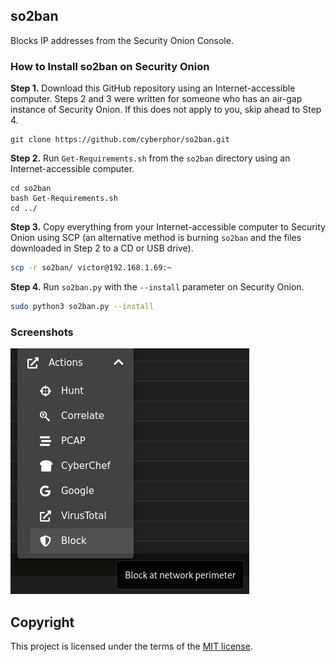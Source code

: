 ## so2ban
Blocks IP addresses from the Security Onion Console.  

### How to Install so2ban on Security Onion
**Step 1.** Download this GitHub repository using an Internet-accessible computer. Steps 2 and 3 were written for someone who has an air-gap instance of Security Onion. If this does not apply to you, skip ahead to Step 4. 
```
git clone https://github.com/cyberphor/so2ban.git
```

**Step 2.** Run `Get-Requirements.sh` from the `so2ban` directory using an Internet-accessible computer.
```
cd so2ban
bash Get-Requirements.sh
cd ../
```

**Step 3.** Copy everything from your Internet-accessible computer to Security Onion using SCP (an alternative method is burning `so2ban` and the files downloaded in Step 2 to a CD or USB drive). 
```bash
scp -r so2ban/ victor@192.168.1.69:~
```

**Step 4.** Run `so2ban.py` with the `--install` parameter on Security Onion. 
```bash
sudo python3 so2ban.py --install
```

### Screenshots
![action-menu](/Screenshots/action-menu.png)

## Copyright
This project is licensed under the terms of the [MIT license](/LICENSE). 
